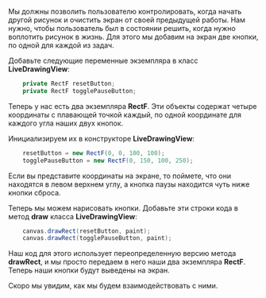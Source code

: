 Мы должны позволить пользователю контролировать, когда начать другой рисунок и очистить экран от своей предыдущей работы. Нам нужно, чтобы пользователь был в состоянии решить, когда нужно воплотить рисунок в жизнь. Для этого мы добавим на экран две кнопки, по одной для каждой из задач.

Добавьте следующие переменные экземпляра в класс **LiveDrawingView**:
```java
    private RectF resetButton;
    private RectF togglePauseButton;
```
Теперь у нас есть два экземпляра **RectF**. Эти объекты содержат четыре координаты с плавающей точкой каждый, по одной координате для каждого угла наших двух кнопок.

Инициализируем их в конструкторе **LiveDrawingView**:
```java
    resetButton = new RectF(0, 0, 100, 100);
    togglePauseButton = new RectF(0, 150, 100, 250);
```
Если вы представите координаты на экране, то поймете, что они находятся в левом верхнем углу, а кнопка паузы находится чуть ниже кнопки сброса.

Теперь мы можем нарисовать кнопки. Добавьте эти строки кода в метод **draw** класса **LiveDrawingView**:
```java
    canvas.drawRect(resetButton, paint);
    canvas.drawRect(togglePauseButton, paint);
```
Наш код для этого использует переопределенную версию метода **drawRect**, и мы просто передаем в него наши два экземпляра **RectF**. Теперь наши кнопки будут выведены на экран.

Скоро мы увидим, как мы будем взаимодействовать с ними.
